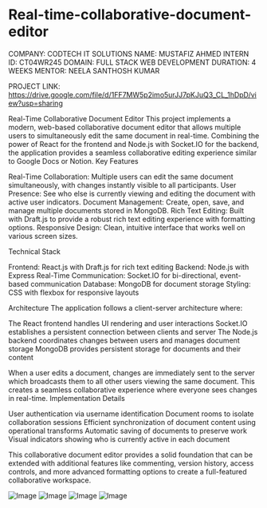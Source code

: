 # Real-time-collaborative-document-editor
COMPANY: CODTECH IT SOLUTIONS
NAME: MUSTAFIZ AHMED
INTERN ID: CT04WR245
DOMAIN: FULL STACK WEB DEVELOPMENT
DURATION: 4 WEEKS
MENTOR: NEELA SANTHOSH KUMAR

PROJECT LINK: https://drive.google.com/file/d/1FF7MW5p2imo5urJJ7pKJuQ3_CL_1hDpD/view?usp=sharing

Real-Time Collaborative Document Editor
This project implements a modern, web-based collaborative document editor that allows multiple users to simultaneously edit the same document in real-time. Combining the power of React for the frontend and Node.js with Socket.IO for the backend, the application provides a seamless collaborative editing experience similar to Google Docs or Notion.
Key Features

Real-Time Collaboration: Multiple users can edit the same document simultaneously, with changes instantly visible to all participants.
User Presence: See who else is currently viewing and editing the document with active user indicators.
Document Management: Create, open, save, and manage multiple documents stored in MongoDB.
Rich Text Editing: Built with Draft.js to provide a robust rich text editing experience with formatting options.
Responsive Design: Clean, intuitive interface that works well on various screen sizes.

Technical Stack

Frontend: React.js with Draft.js for rich text editing
Backend: Node.js with Express
Real-Time Communication: Socket.IO for bi-directional, event-based communication
Database: MongoDB for document storage
Styling: CSS with flexbox for responsive layouts

Architecture
The application follows a client-server architecture where:

The React frontend handles UI rendering and user interactions
Socket.IO establishes a persistent connection between clients and server
The Node.js backend coordinates changes between users and manages document storage
MongoDB provides persistent storage for documents and their content

When a user edits a document, changes are immediately sent to the server which broadcasts them to all other users viewing the same document. This creates a seamless collaborative experience where everyone sees changes in real-time.
Implementation Details

User authentication via username identification
Document rooms to isolate collaboration sessions
Efficient synchronization of document content using operational transforms
Automatic saving of documents to preserve work
Visual indicators showing who is currently active in each document

This collaborative document editor provides a solid foundation that can be extended with additional features like commenting, version history, access controls, and more advanced formatting options to create a full-featured collaborative workspace.

![Image](https://github.com/user-attachments/assets/287e03ff-4983-4dc7-81a3-b420740a2ee6)
![Image](https://github.com/user-attachments/assets/8fb273f5-552b-4a38-a3f2-a1cbe5cad6bf)
![Image](https://github.com/user-attachments/assets/570d557c-811b-417a-a6ec-9890af524560)
![Image](https://github.com/user-attachments/assets/4a069e6e-0742-4df1-87c8-61fab8034e63)
